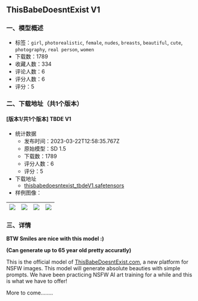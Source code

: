 ## ThisBabeDoesntExist V1
### 一、模型概述

- 标签：`girl`, `photorealistic`, `female`, `nudes`, `breasts`, `beautiful`, `cute`, `photography`, `real person`, `women`
- 下载数：1789
- 收藏人数：334
- 评论人数：6
- 评分人数：6
- 评分：5

### 二、下载地址（共1个版本）

#### [版本1/共1个版本] TBDE V1

- 统计数据
  - 发布时间：2023-03-22T12:58:35.767Z
  - 原始模型：SD 1.5
  - 下载数：1789
  - 评分人数：6
  - 评分：5
- 下载地址
  - [thisbabedoesntexist_tbdeV1.safetensors](https://civitai.com/api/download/models/27018)
- 样例图像：

| <img src="https://image.civitai.com/xG1nkqKTMzGDvpLrqFT7WA/64323cf8-912b-402b-2400-1e04209c2d00/width=450/297807.jpeg" /> | <img src="https://image.civitai.com/xG1nkqKTMzGDvpLrqFT7WA/aae56f9b-4a82-4318-4162-bb2e546bef00/width=450/297812.jpeg" /> | <img src="https://image.civitai.com/xG1nkqKTMzGDvpLrqFT7WA/38833c95-871b-4fbf-1310-31d0eaa91600/width=450/297876.jpeg" /> | <img src="https://image.civitai.com/xG1nkqKTMzGDvpLrqFT7WA/ba2357a3-c95f-4ac5-0f22-675b1eea3600/width=450/297816.jpeg" /> |
| ---- | ---- | ---- | ---- |


### 三、详情
<p><strong>BTW Smiles are nice with this model :)</strong></p><p><strong>(Can generate up to 65 year old pretty accuratly)</strong></p><p>This is the official model of <a target="_blank" rel="ugc" href="http://ThisBabeDoesntExist.com">ThisBabeDoesntExist.com</a>, a new platform for NSFW images. This model will generate absolute beauties with simple prompts. We have been practicing NSFW AI art training for a while and this is what we have to offer!</p><p></p><p>More to come........</p><p></p><p></p>